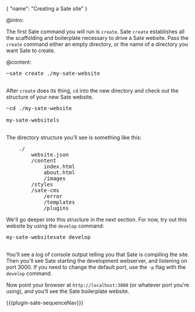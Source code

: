 {
    "name": "Creating a Sate site"
}

@intro:

The first Sate command you will run is <code>create</code>. Sate <code>create</code> establishes all the scaffolding and boilerplate necessary to drive a Sate website. Pass the <code>create</code> command either an empty directory, or the name of a directory you want Sate to create.


@content:

<pre class="cli">
<div class="line"><span class="dir-prompt">~</span>sate create ./my-sate-website</div>
</pre>

After <code>create</code> does its thing, <code>cd</code> into the new directory and check out the structure of your new Sate website.

<pre class="cli">
<div class="line"><span class="dir-prompt">~</span>cd ./my-sate-website</div>
<div class="line"><span class="dir-prompt">my-sate-website</span>ls</div>
</pre>

The directory structure you'll see is something like this:

<pre class="ls cli">
    ./
        website.json
        /content
            index.html 
            about.html
            /images
        /styles
        /sate-cms
            /error
            /templates
            /plugins
</pre>

We'll go deeper into this structure in the next section. For now, try out this website by using the <code>develop</code> command:

<pre class="cli">
<div class="line"><span class="dir-prompt">my-sate-website</span>sate develop</div>
</pre>

You'll see a log of console output telling you that Sate is compiling the site. Then you'll see Sate starting the development webserver, and listening on port 3000. If you need to change the default port, use the <code>-p</code> flag with the <code>develop</code> command. 

Now point your browser at <code>http://localhost:3000</code> (or whatever port you're using), and you'll see the Sate boilerplate website.

{{{plugin-sate-sequenceNav}}}
